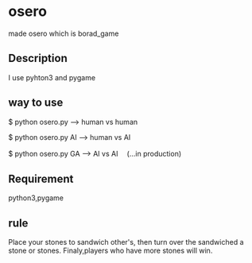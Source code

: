 osero
====

made osero which is borad_game   
## Description
I use pyhton3 and pygame
## way to use
$ python osero.py    --> human vs human

$ python osero.py AI --> human vs AI

$ python osero.py GA --> AI    vs AI 　(...in production)
## Requirement
python3,pygame
## rule
Place your stones to sandwich other's, then turn over the sandwiched
a stone or stones.
Finaly,players who have more stones will win.
